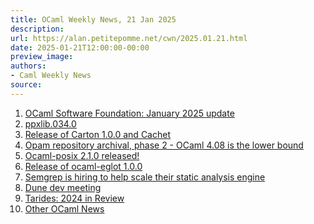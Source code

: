 ```yaml
---
title: OCaml Weekly News, 21 Jan 2025
description:
url: https://alan.petitepomme.net/cwn/2025.01.21.html
date: 2025-01-21T12:00:00-00:00
preview_image:
authors:
- Caml Weekly News
source:
---
```


<ol><li><a href="https://alan.petitepomme.net/cwn/2025.01.21.html#1">OCaml Software Foundation: January 2025 update</a></li><li><a href="https://alan.petitepomme.net/cwn/2025.01.21.html#2">ppxlib.034.0</a></li><li><a href="https://alan.petitepomme.net/cwn/2025.01.21.html#3">Release of Carton 1.0.0 and Cachet</a></li><li><a href="https://alan.petitepomme.net/cwn/2025.01.21.html#4">Opam repository archival, phase 2 - OCaml 4.08 is the lower bound</a></li><li><a href="https://alan.petitepomme.net/cwn/2025.01.21.html#5">Ocaml-posix 2.1.0 released!</a></li><li><a href="https://alan.petitepomme.net/cwn/2025.01.21.html#6">Release of ocaml-eglot 1.0.0</a></li><li><a href="https://alan.petitepomme.net/cwn/2025.01.21.html#7">Semgrep is hiring to help scale their static analysis engine</a></li><li><a href="https://alan.petitepomme.net/cwn/2025.01.21.html#8">Dune dev meeting</a></li><li><a href="https://alan.petitepomme.net/cwn/2025.01.21.html#9">Tarides: 2024 in Review</a></li><li><a href="https://alan.petitepomme.net/cwn/2025.01.21.html#10">Other OCaml News</a></li></ol>
